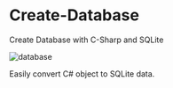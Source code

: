 # Create-Database
Create Database with C-Sharp and SQLite

![database](https://user-images.githubusercontent.com/41699132/147491856-90e0df4a-8117-4e4f-8fcf-92b98fbf1c81.png)

Easily convert C# object to SQLite data.
